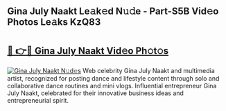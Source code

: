 ## Gina July Naakt Le𝚊k𝚎d N𝚞𝚍e - Part-S5B Vid𝚎o Photos Le𝚊ks KzQ83

# <h2><a href="http://fb8p4wr.evod.top/?m=Gina+July+Naakt">🔗 👉🔴 Gina July Naakt Vid𝚎o Ph𝚘t𝚘s</a></h2>

[![Gina July Naakt N𝚞d𝚎s](https://i.imgur.com/8V9OHl7.gif)](http://fb8p4wr.evod.top/?m=Gina+July+Naakt)
Web celebrity Gina July Naakt and multimedia artist, recognized for posting dance and lifestyle content through solo and collaborative dance routines and mini vlogs. Influential entrepreneur Gina July Naakt, celebrated for their innovative business ideas and entrepreneurial spirit. 
